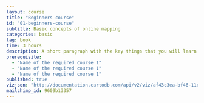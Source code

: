 ```yaml
---
layout: course
title: "Beginners course"
id: "01-beginners-course"
subtitle: Basic concepts of online mapping
categories: basic
tag: book
time: 3 hours
description: A short paragraph with the key things that you will learn in this lesson.
prerequisite:
  - "Name of the required course 1"
  - "Name of the required course 1"
  - "Name of the required course 1"
published: true
vizjson: "http://documentation.cartodb.com/api/v2/viz/af43c3ea-bf46-11e3-8153-0edbca4b5057/viz.json"
mailchimp_id: 9609b13357
---
```

